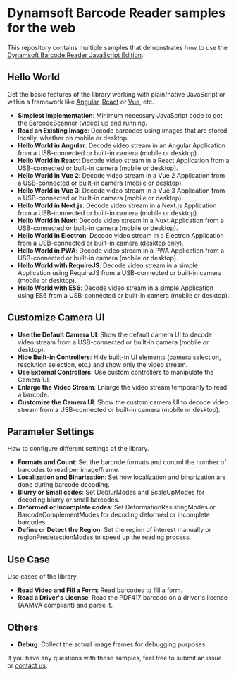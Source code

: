 # Dynamsoft Barcode Reader samples for the web

This repository contains multiple samples that demonstrates how to use the [Dynamsoft Barcode Reader JavaScript Edition](https://www.dynamsoft.com/barcode-reader/sdk-javascript/).

## Hello World

Get the basic features of the library working with plain/native JavaScript or within a framework like [Angular](https://angular.io/), [React](https://reactjs.org/) or [Vue](https://vuejs.org/), etc.

* **Simplest Implementation**: Minimum necessary JavaScript code to get the BarcodeScanner (video) up and running.
* **Read an Existing Image**: Decode barcodes using images that are stored locally, whether on mobile or desktop.
* **Hello World in Angular**: Decode video stream in an Angular Application from a USB-connected or built-in camera (mobile or desktop).
* **Hello World in React**: Decode video stream in a React Application from a USB-connected or built-in camera (mobile or desktop).
* **Hello World in Vue 2**: Decode video stream in a Vue 2 Application from a USB-connected or built-in camera (mobile or desktop).
* **Hello World in Vue 3**: Decode video stream in a Vue 3 Application from a USB-connected or built-in camera (mobile or desktop).
* **Hello World in Next.js**: Decode video stream in a Next.js Application from a USB-connected or built-in camera (mobile or desktop).
* **Hello World in Nuxt**: Decode video stream in a Nuxt Application from a USB-connected or built-in camera (mobile or desktop).
* **Hello World in Electron**: Decode video stream in a Electron Application from a USB-connected or built-in camera (desktop only).
* **Hello World in PWA**: Decode video stream in a PWA Application from a USB-connected or built-in camera (mobile or desktop).
* **Hello World with RequireJS**: Decode video stream in a simple Application using RequireJS from a USB-connected or built-in camera (mobile or desktop).
* **Hello World with ES6**: Decode video stream in a simple Application using ES6 from a USB-connected or built-in camera (mobile or desktop).

## Customize Camera UI

* **Use the Default Camera UI**: Show the default camera UI to decode video stream from a USB-connected or built-in camera (mobile or desktop).
* **Hide Built-in Controllers**: Hide built-in UI elements (camera selection, resolution selection, etc.) and show only the video stream.
* **Use External Controllers**: Use custom controllers to manipulate the Camera UI.
* **Enlarge the Video Stream**: Enlarge the video stream temporarily to read a barcode.
* **Customize the Camera UI**: Show the custom camera UI to decode video stream from a USB-connected or built-in camera (mobile or desktop).

## Parameter Settings

How to configure different settings of the library.

* **Formats and Count**: Set the barcode formats and control the number of barcodes to read per image/frame.
* **Localization and Binarization**: Set how localization and binarization are done during barcode decoding.
* **Blurry or Small codes**: Set DeblurModes and ScaleUpModes for decoding blurry or small barcodes.
* **Deformed or Incomplete codes**: Set DeformationResistingModes or BarcodeComplementModes for decoding deformed or incomplete barcodes.
* **Define or Detect the Region**: Set the region of interest manually or regionPredetectionModes to speed up the reading process.

## Use Case

Use cases of the library.

* **Read Video and Fill a Form**: Read barcodes to fill a form.
* **Read a Driver's License**: Read the PDF417 barcode on a driver's license (AAMVA compliant) and parse it.

## Others

* **Debug**: Collect the actual image frames for debugging purposes.

If you have any questions with these samples, feel free to submit an issue or [contact us](https://www.dynamsoft.com/company/contact/).
